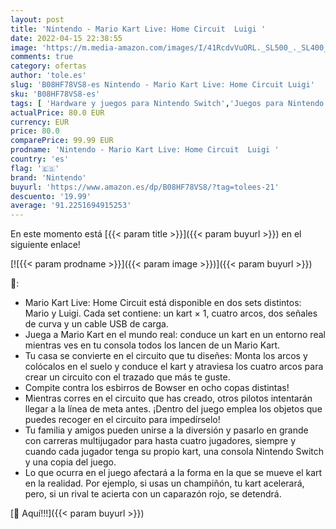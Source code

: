 ```yaml
---
layout: post
title: 'Nintendo - Mario Kart Live: Home Circuit  Luigi '
date: 2022-04-15 22:38:55
image: 'https://m.media-amazon.com/images/I/41RcdvVuORL._SL500_._SL400_.jpg'
comments: true
category: ofertas
author: 'tole.es'
slug: 'B08HF78VS8-es Nintendo - Mario Kart Live: Home Circuit Luigi'
sku: 'B08HF78VS8-es'
tags: [ 'Hardware y juegos para Nintendo Switch','Juegos para Nintendo Switch','Videojuegos','nintendo','🇪🇸', ]
actualPrice: 80.0 EUR
currency: EUR
price: 80.0
comparePrice: 99.99 EUR
prodname: 'Nintendo - Mario Kart Live: Home Circuit  Luigi '
country: 'es'
flag: '🇪🇸'
brand: 'Nintendo'
buyurl: 'https://www.amazon.es/dp/B08HF78VS8/?tag=tolees-21'
descuento: '19.99'
average: '91.2251694915253'
---
```


En este momento está [{{< param title >}}]({{< param buyurl >}}) en el siguiente enlace!

[![{{< param prodname >}}]({{< param image >}})]({{< param buyurl >}})

🔎:

- Mario Kart Live: Home Circuit está disponible en dos sets distintos: Mario y Luigi. Cada set contiene: un kart × 1, cuatro arcos, dos señales de curva y un cable USB de carga.
- Juega a Mario Kart en el mundo real: conduce un kart en un entorno real mientras ves en tu consola todos los lancen de un Mario Kart.
- Tu casa se convierte en el circuito que tu diseñes: Monta los arcos y colócalos en el suelo y conduce el kart y atraviesa los cuatro arcos para crear un circuito con el trazado que más te guste.
- Compite contra los esbirros de Bowser en ocho copas distintas!
- Mientras corres en el circuito que has creado, otros pilotos intentarán llegar a la línea de meta antes. ¡Dentro del juego emplea los objetos que puedes recoger en el circuito para impedírselo!
- Tu familia y amigos pueden unirse a la diversión y pasarlo en grande con carreras multijugador para hasta cuatro jugadores, siempre y cuando cada jugador tenga su propio kart, una consola Nintendo Switch y una copia del juego.
- Lo que ocurra en el juego afectará a la forma en la que se mueve el kart en la realidad. Por ejemplo, si usas un champiñón, tu kart acelerará, pero, si un rival te acierta con un caparazón rojo, se detendrá.

[🛒 Aquí!!!]({{< param buyurl >}})

